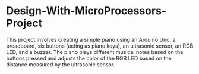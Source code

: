 # Design-With-MicroProcessors-Project
This project involves creating a simple piano using an Arduino Uno, a breadboard, six buttons (acting as piano keys), an ultrasonic sensor, an RGB LED, and a buzzer. The piano plays different musical notes based on the buttons pressed and adjusts the color of the RGB LED based on the distance measured by the ultrasonic sensor. 
